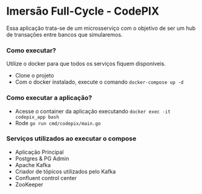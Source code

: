 # Imersão Full-Cycle - CodePIX

Essa aplicação trata-se de um microsserviço com o objetivo de ser um hub de transações entre bancos que simularemos.

### Como executar?

Utilize o docker para que todos os serviços fiquem disponíveis.

- Clone o projeto
- Com o docker instalado, execute o comando `docker-compose up -d`

### Como executar a aplicação?

- Acesse o container da aplicação executando `docker exec -it codepix_app bash`
- Rode `go run cmd/codepix/main.go`

### Serviços utilizados ao executar o compose

- Aplicação Principal
- Postgres & PG Admin
- Apache Kafka
- Criador de tópicos utilizados pelo Kafka
- Confluent control center
- ZooKeeper
